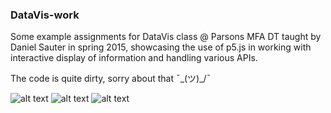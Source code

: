 ### DataVis-work
Some example assignments for DataVis class @ Parsons MFA DT taught by Daniel Sauter in spring 2015, showcasing the use of p5.js in working with interactive display of information and handling various APIs.

The code is quite dirty, sorry about that ¯\_(ツ)_/¯ 

![alt text](http://ekrivoruchko.com/dump/Datavis-clock.png "Clock")
![alt text](http://ekrivoruchko.com/dump/Datavis-earthquakes.png "Earthquakes")
![alt text](http://ekrivoruchko.com/dump/Datavis-earthquakes-geo.png "Earthquakes-geo")
